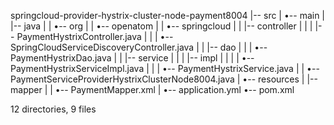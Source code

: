 springcloud-provider-hystrix-cluster-node-payment8004
|-- src
|   •-- main
|       |-- java
|       |   •-- org
|       |       •-- openatom
|       |           •-- springcloud
|       |               |-- controller
|       |               |   |-- PaymentHystrixController.java
|       |               |   •-- SpringCloudServiceDiscoveryController.java
|       |               |-- dao
|       |               |   •-- PaymentHystrixDao.java
|       |               |-- service
|       |               |   |-- impl
|       |               |   |   •-- PaymentHystrixServiceImpl.java
|       |               |   •-- PaymentHystrixService.java
|       |               •-- PaymentServiceProviderHystrixClusterNode8004.java
|       •-- resources
|           |-- mapper
|           |   •-- PaymentMapper.xml
|           •-- application.yml
•-- pom.xml

12 directories, 9 files
